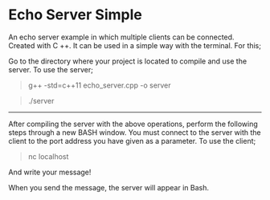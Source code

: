 # Echo Server Simple

An echo server example in which multiple clients can be connected. Created with C ++. It can be used in a simple way with the terminal. For this;

Go to the directory where your project is located to compile and use the server.
To use the server;
> g++ -std=c++11 echo_server.cpp -o server

> ./server 

<hr>

After compiling the server with the above operations, perform the following steps through a new BASH window. You must connect to the server with the client to the port address you have given as a parameter.
To use the client;
>nc localhost 

And write your message!

When you send the message, the server will appear in Bash. 
